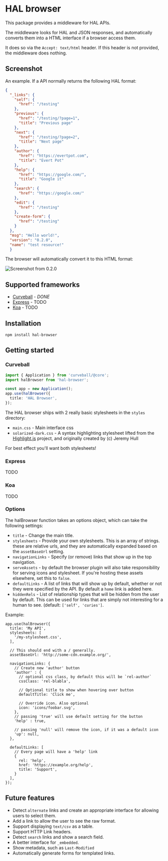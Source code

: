 HAL browser
===========

This package provides a middleware for HAL APIs.

The middleware looks for HAL and JSON responses, and automatically converts
them into a HTML interface if a browser access them.

It does so via the `Accept: text/html` header. If this header is not provided,
the middleware does nothing.


Screenshot
----------

An example. If a API normally returns the following HAL format:

```json
{
  "_links": {
    "self": {
      "href": "/testing"
    },
    "previous": {
      "href": "/testing/?page=1",
      "title": "Previous page"
    },
    "next": {
      "href": "/testing/?page=2",
      "title": "Next page"
    },
    "author": {
      "href": "https://evertpot.com",
      "title": "Evert Pot"
    },
    "help": {
      "href": "https://google.com/",
      "title": "Google it"
    },
    "search": {
      "href": "https://google.com/"
    },
    "edit": {
      "href": "/testing"
    },
    "create-form": {
      "href": "/testing"
    }
  },
  "msg": "Hello world!",
  "version": "0.2.0",
  "name": "test resource!"
  }
```

The browser will automatically convert it to this HTML format:

![Screenshot from 0.2.0]([https://github.com/evert/hal-browser/blob/master/screenshots/0.2.0.png|alt=octocat])

Supported frameworks
--------------------

* [Curveball][1] - *DONE*
* [Express][2] - TODO
* [Koa][3] - TODO

Installation
------------

    npm install hal-browser


Getting started
---------------

### Curveball

```typescript
import { Application } from 'curveball/@core';
import halBrowser from 'hal-browser';

const app = new Application();
app.use(halBrowser({
  title: 'HAL Browser',
});
```

The HAL browser ships with 2 really basic stylesheets in the `styles`
directory:

* `main.css` - Main interface css
* `solarized-dark.css` - A syntax highlighting stylesheet lifted from the
  [Highlight.js][4] project, and originally created by (c) Jeremy Hull

For best effect you'll want both stylesheets!

### Express

TODO

### Koa

TODO

### Options

The halBrowser function takes an options object, which can take the following
settings:

* `title` - Change the main title.
* `stylesheets` - Provide your own stylesheets. This is an array of strings.
  these are relative urls, and they are automatically expanded based on the
  `assetBaseUrl` setting.
* `navigationLinks` - Specify (or remove) links that show up in the top
  navigation.
* `serveAssets` - by default the browser plugin will also take responsibility
  for serving icons and stylesheet. If you're hosting these assets elsewhere,
  set this to `false`.
* `defaultLinks` - A list of links that will show up by default, whether or not
  they were specified by the API. By default a `home` link is added here.
* `hiddenRels` - List of relationship types that will be hidden from the user by
  default. This can be used for links that are simply not interesting for a human
  to see. (default: `['self', 'curies']`.

Example:

```javacript
app.use(halBrowser({
  title: 'My API',
  stylesheets: [
    '/my-stylesheet.css',
  ],

  // This should end with a / generally.
  assetBaseUrl: 'http://some-cdn.example.org/',

  navigationLinks: {
    // Create new 'author' button
    'author' : {
      // optional css class, by default this will be `rel-author`
      cssClass: 'rel-blabla',

      // Optional title to show when hovering over button
      defaultTitle: 'Click me',

      // Override icon. Also optional
      icon: 'icons/foobar.svg',
    },
    // passing 'true' will use default setting for the button
    'help' : true,

    // passing 'null' will remove the icon, if it was a default icon
    'up': null,
  },

  defaultLinks: [
    // Every page will have a 'help' link
    {
      rel: 'help',
      href: 'https://example.org/help',
      title: 'Support',
    }
  ],
});
```

Future features
---------------

* Detect `alternate` links and create an appropriate interface for allowing
  users to select them.
* Add a link to allow the user to see the raw format.
* Support displaying `text/csv` as a table.
* Support HTTP Link headers.
* Detect `search` links and show a search field.
* A better interface for `_embedded`.
* Show metadata, such as `Last-Modified`
* Automatically generate forms for templated links.

[1]: https://github.com/expressjs/core
[2]: https://expressjs.com/
[3]: https://koajs.com/
[4]: https://github.com/isagalaev/highlight.js/
